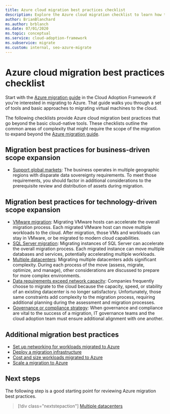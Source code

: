 ```yaml
---
title: Azure cloud migration best practices checklist
description: Explore the Azure cloud migration checklist to learn how to implement the Azure tools used to align with cloud migration best practices.
author: BrianBlanchard
ms.author: brblanch
ms.date: 07/01/2020
ms.topic: conceptual
ms.service: cloud-adoption-framework
ms.subservice: migrate
ms.custom: internal, seo-azure-migrate
---
```


# Azure cloud migration best practices checklist

Start with the [Azure migration guide](../azure-migration-guide/index.md) in the Cloud Adoption Framework if you're interested in migrating to Azure. That guide walks you through a set of tools and basic approaches to migrating virtual machines to the cloud.

The following checklists provide Azure cloud migration best practices that go beyond the basic cloud-native tools. These checklists outline the common areas of complexity that might require the scope of the migration to expand beyond the [Azure migration guide](../azure-migration-guide/index.md).

## Migration best practices for business-driven scope expansion

- [Support global markets](./multiple-regions.md): The business operates in multiple geographic regions with disparate data sovereignty requirements. To meet those requirements, you should factor in additional considerations to the prerequisite review and distribution of assets during migration.

## Migration best practices for technology-driven scope expansion

- [VMware migration](/azure/cloud-adoption-framework/scenarios/azure-vmware/): Migrating VMware hosts can accelerate the overall migration process. Each migrated VMware host can move multiple workloads to the cloud. After migration, those VMs and workloads can stay in VMware, or be migrated to modern cloud capabilities.
- [SQL Server migration](./sql-migration.md): Migrating instances of SQL Server can accelerate the overall migration process. Each migrated instance can move multiple databases and services, potentially accelerating multiple workloads.
- [Multiple datacenters](./multiple-datacenters.md): Migrating multiple datacenters adds significant complexity. During each process of the move (assess, migrate, optimize, and manage), other considerations are discussed to prepare for more complex environments.
- [Data requirements exceed network capacity](./network-capacity-exceeded.md): Companies frequently choose to migrate to the cloud because the capacity, speed, or stability of an existing datacenter is no longer satisfactory. Unfortunately, those same constraints add complexity to the migration process, requiring additional planning during the assessment and migration processes.
- [Governance or compliance strategy](./governance-or-compliance.md): When governance and compliance are vital to the success of a migration, IT governance teams and the cloud adoption team must ensure additional alignment with one another.

## Additional migration best practices

- [Set up networking for workloads migrated to Azure](./migrate-best-practices-networking.md)
- [Deploy a migration infrastructure](./contoso-migration-infrastructure.md)
- [Cost and size workloads migrated to Azure](./migrate-best-practices-costs.md)
- [Scale a migration to Azure](./contoso-migration-scale.md)

## Next steps

The following step is a good starting point for reviewing Azure migration best practices.

> [!div class="nextstepaction"]
> [Multiple datacenters](./multiple-datacenters.md)

